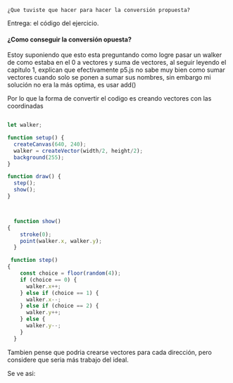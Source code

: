 
    ¿Que tuviste que hacer para hacer la conversión propuesta?

Entrega: el código del ejercicio.

#### ¿Como conseguir la conversión opuesta?


Estoy suponiendo que esto esta preguntando como logre pasar un walker de como estaba en el 0 a vectores y suma de vectores, al seguir leyendo el capitulo 1, explican que efectivamente p5.js no sabe muy bien como sumar vectores cuando solo se ponen a sumar sus nombres, sin embargo mi solución no era la más optima, es usar add()

Por lo que la forma de convertir el codigo es creando vectores con las coordinadas

``` js

let walker;

function setup() {
  createCanvas(640, 240);
  walker = createVector(width/2, height/2);
  background(255);
}

function draw() {
  step();
  show();
}



  function show() 
{
    stroke(0);
    point(walker.x, walker.y);
  }

 function step() 
{
    const choice = floor(random(4));
    if (choice == 0) {
      walker.x++;
    } else if (choice == 1) {
      walker.x--;
    } else if (choice == 2) {
      walker.y++;
    } else {
      walker.y--;
    }
  }

```


Tambien pense que podria crearse vectores para cada dirección, pero considere que seria más trabajo del ideal.

Se ve asi:
